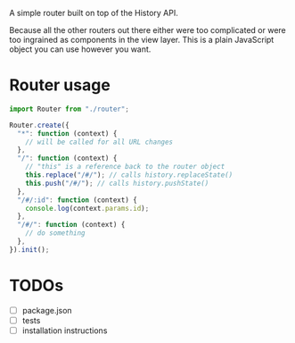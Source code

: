 A simple router built on top of the History API.

Because all the other routers out there either were too complicated or were too
ingrained as components in the view layer. This is a plain JavaScript object you
can use however you want.

# Router usage

``` JavaScript
import Router from "./router";

Router.create({
  "*": function (context) {
    // will be called for all URL changes
  },
  "/": function (context) {
    // "this" is a reference back to the router object
    this.replace("/#/"); // calls history.replaceState()
    this.push("/#/"); // calls history.pushState()
  },
  "/#/:id": function (context) {
    console.log(context.params.id);
  },
  "/#/": function (context) {
    // do something
  },
}).init();
```


# TODOs
- [ ] package.json
- [ ] tests
- [ ] installation instructions
